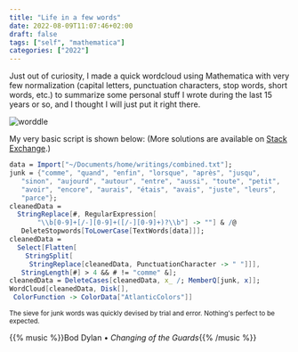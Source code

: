 ```yaml
---
title: "Life in a few words"
date: 2022-08-09T11:07:46+02:00
draft: false
tags: ["self", "mathematica"]
categories: ["2022"]
---
```


Just out of curiosity, I made a quick wordcloud using Mathematica with very few normalization (capital letters, punctuation characters, stop words, short words, etc.) to summarize some personal stuff I wrote during the last 15 years or so, and I thought I will just put it right there.

![worddle](/img/wordcloud_poesie.png)

My very basic script is shown below: (More solutions are available on [Stack Exchange].)

```mathematica
data = Import["~/Documents/home/writings/combined.txt"];
junk = {"comme", "quand", "enfin", "lorsque", "après", "jusqu",
   "sinon", "aujourd", "autour", "entre", "aussi", "toute", "petit",
   "avoir", "encore", "aurais", "étais", "avais", "juste", "leurs",
   "parce"};
cleanedData =
  StringReplace[#, RegularExpression[
       "\\b[0-9]+[/-][0-9]+([/-][0-9]+)?\\b"] -> ""] & /@
   DeleteStopwords[ToLowerCase[TextWords[data]]];
cleanedData =
  Select[Flatten[
    StringSplit[
     StringReplace[cleanedData, PunctuationCharacter -> " "]]],
   StringLength[#] > 4 && # != "comme" &];
cleanedData = DeleteCases[cleanedData, x_ /; MemberQ[junk, x]];
WordCloud[cleanedData, Disk[],
 ColorFunction -> ColorData["AtlanticColors"]]
```

<small>The sieve for junk words was quickly devised by trial and error. Nothing's perfect to be expected.</small>

{{% music %}}Bod Dylan • _Changing of the Guards_{{% /music %}}

[stack exchange]: https://mathematica.stackexchange.com/questions/2334/how-to-create-word-clouds
